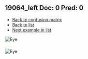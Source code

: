 ## 19064_left Doc: 0 Pred: 0
- [Back to confusion matrix](https://github.com/juliandewit/kaggle_retinopathy/blob/master/matrix.md)
- [Back to list](https://github.com/juliandewit/kaggle_retinopathy/blob/master/lists/00/list.md)
- [Next example in list](https://github.com/juliandewit/kaggle_retinopathy/blob/master/lists/00/19/19067_left.md)

![Eye](https://retinopaty.blob.core.windows.net/size1024/19064_left_0.jpeg)

### 

![Eye]()
